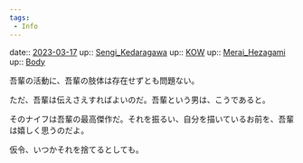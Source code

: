 ```yaml
---
tags:
 - Info
---
```


date:: [2023-03-17](/Daily_Note/2023-03-17.md)
up:: [Sengi_Kedaragawa](../Bar/Novel/Nacaria/Sengi_Kedaragawa.md)
up:: [KOW](../Bar/Novel/Nacaria/KOW.md)
up:: [Merai_Hezagami](../Bar/Novel/Nacaria/Merai_Hezagami.md)
up:: [Body](../Bar/Novel/Topics/Body.md)

吾輩の活動に、吾輩の肢体は存在せずとも問題ない。

ただ、吾輩は伝えさえすればよいのだ。吾輩という男は、こうであると。

そのナイフは吾輩の最高傑作だ。それを振るい、自分を描いているお前を、吾輩は嬉しく思うのだよ。

仮令、いつかそれを捨てるとしても。